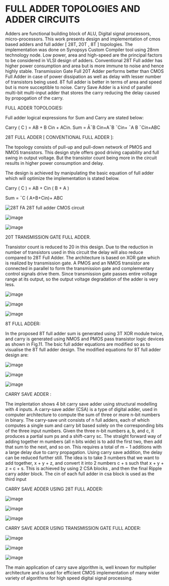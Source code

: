# FULL ADDER TOPOLOGIES AND ADDER CIRCUITS

Adders are functional building block of ALU, Digital signal processors, micro-processors. This work presents design and implementation of cmos based adders and full adder [ 28T, 20T , 8T ] topologies. The implementation was done on Synopsys Custom Compiler tool using 28nm technology node. Low power, area and high-speed are the principal factors to be considered in VLSI design of adders. Conventional 28T Full adder has higher power consumption and area but is more immune to noise and hence highly stable. Transmission Gate Full 20T Adder performs better than CMOS Full Adder in case of power dissipation as well as delay with lesser number of transistors being used. 8T full adder is better in terms of area and speed but is more succeptible to noise. Carry Save Adder is a kind of parallel multi-bit multi-input adder that stores the carry reducing the delay caused by propogation of the carry.

FULL ADDER TOPOLOGIES:

Full adder logical expressions for Sum and Carry are stated below:

Carry ( C ) = AB + B Cin + ACin.
Sum = Ā¯B Cin+A¯B  ¯Cin+ ¯A  B ¯Cin+ABC



28T FULL ADDER [ CONVENTIONAL FULL ADDER ]:

The topology consists of pull-up and pull-down network of PMOS and NMOS transistors. This design style offers good driving capability and full swing in output voltage. But the transistor count being more in the circuit results in higher power consumption and delay.

The design is achieved by manipulating the basic equation of full adder which will optimize the implementation is stated below. 

Carry ( C ) = AB + Cin ( B + A )

Sum = ¯C  ( A+B+Cin)+ ABC


![28T FA](https://user-images.githubusercontent.com/46755232/156160340-50d90818-33d1-40ba-87ac-86ba5f8c2285.png)
                                                  28T full adder CMOS circuit


![image](https://user-images.githubusercontent.com/46755232/156161886-c928f0a6-7236-475b-bb8a-b5c868d428f8.png)

![image](https://user-images.githubusercontent.com/46755232/156165564-bb795cb1-276f-4b55-b125-8c8a300c5a38.png)


20T TRANSMISSION GATE FULL ADDER. 

Transistor count is reduced to 20 in this design. Due to the reduction in number of transistors used in this circuit the delay will also reduce compared to 28T Full Adder. The architecture is based on XOR gate which is realized by transmission gate. A PMOS and an NMOS transistor are connected in parallel to form the transmission gate and complementary control signals drive them.  Since transmission gate passes entire voltage range at its output, so the output voltage degradation of the adder is very less.


![image](https://user-images.githubusercontent.com/46755232/156162101-fcf34662-6fce-4b63-87a8-f4018acf9a72.png)

![image](https://user-images.githubusercontent.com/46755232/156162189-46e084c4-b47a-42bb-a93c-aaf8db6eb7f1.png)

![image](https://user-images.githubusercontent.com/46755232/156165268-61b70fab-a094-4e6f-a6a4-6d38d456a8f2.png)


8T FULL ADDER:

In the proposed 8T full adder sum is generated using 3T XOR module twice, and carry is generated using NMOS and PMOS pass transistor logic devices as shown in Fig.11. The bsic full adder equations  are modified so as to visualise the 8T full adder design. The modified equations for 8T full adder design are:

![image](https://user-images.githubusercontent.com/46755232/156181063-2570437a-9628-46d6-aa85-3dc8214ff58f.png)


![image](https://user-images.githubusercontent.com/46755232/156162240-168cfb7e-484a-4f64-a148-d34bce03bfe8.png)

![image](https://user-images.githubusercontent.com/46755232/156162273-88388cf2-a35b-4a4f-a7a4-7c2235659bcd.png)



CARRY SAVE ADDER :

The implentation shows 4 bit carry save adder using structural modelling  with 4 inputs. A carry-save adder (CSA) is a type of digital adder, used in computer architecture to compute the sum of three or more n-bit numbers in binary. The carry-save unit consists of n full adders, each of which computes a single sum and carry bit based solely on the corresponding bits of the three input numbers. Given the three n-bit numbers a, b, and c, it produces a partial sum ps and a shift-carry sc. The straight forward way of adding together m numbers (all n bits wide) is to add the first two, then add that sum to the next, and so on. This requires a total of m − 1 additions with a large delay due to carry propagation. Using carry save addition, the delay can be reduced further still. The idea is to take 3 numbers that we want to add together, x + y + z, and convert it into 2 numbers c + s such that x + y + z = c + s. This is achieved by using  2 CSA blocks  , and then the final Ripple carry adder block. The cin of each full adder in csa block is used as the third input

CARRY SAVE ADDER USING 28T FULL ADDER:

![image](https://user-images.githubusercontent.com/46755232/156162328-c90a2a95-cd8b-4b81-999a-d2ad62e08f8e.png)

![image](https://user-images.githubusercontent.com/46755232/156162352-d8c92d50-5002-44b6-a4dc-8d632407b046.png)

![image](https://user-images.githubusercontent.com/46755232/156162369-ef274f7c-6e29-4d0b-b5f6-2277a1842db8.png)

CARRY SAVE ADDER USING TRANSMISSION GATE FULL ADDER:

![image](https://user-images.githubusercontent.com/46755232/156164925-f8cab396-b1ee-438a-8789-b0e7061bbf16.png)

![image](https://user-images.githubusercontent.com/46755232/156164828-85aff1ae-9984-4dcf-8fca-0073bd08a201.png)

![image](https://user-images.githubusercontent.com/46755232/156164864-21450d32-60d7-4170-803c-1d0f26e204c1.png)

The main application of carry save algorithm is, well known for multiplier architecture and is used for efficient CMOS implementation of many wider variety of algorithms for high speed digital signal processing. 



